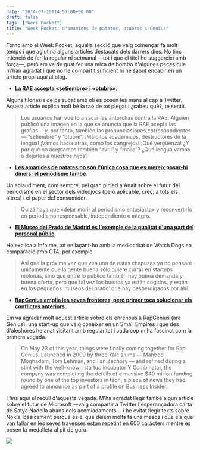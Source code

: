 ```yaml
---
date: "2014-07-19T14:57:00+00:00"
draft: false
tags: ["Week Pocket"]
title: "Week Pocket: d'amanides de patates, otubres i Genius"
---
```

Torno amb el Week Pocket, aquella secció que vaig començar fa molt temps i que aglutina alguns articles destacats dels darrers dies. No tinc intenció de fer-la regular ni setmanal —tot i que el títol ho suggereixi amb força—, però em ve de gust fer una mica de bombo d'algunes peces que m'han agradat i que no he compartit suficient ni he sabut encabir en un article propi aquí al blog.

<!-- more -->

- [**La RAE accepta «setiembre» i «otubre»**](http://www.delcastellano.com/2014/07/16/setiembre-otubre/). 

Alguns filonazis de pa sucat amb oli es posen les mans al cap a Twitter. Aquest article explica molt bé la raó de tot plegat i ¿sabeu què?, té sentit.

> Los usuarios han vuelto a sacar las antorchas contra la RAE. Alguien publicó una imagen en la que se anuncia que la RAE acepta las grafías —y, por tanto, también las pronunciaciones correspondientes— “setiembre” y “otubre“. ¡Malditos académicos, destructores de la lengua! ¡Vamos hacia atrás, como los cangrejos! ¡Qué vergüenza! ¿Y por qué no aceptamos también “avril” y “mallo”? ¿Qué lengua vamos a dejarles a nuestros hijos?

- [**Les amanides de patates no són l'única cosa que es mereix posar-hi diners: el periodisme també**](http://www.anaitgames.com/noticias/ensalada-periodismo-crowdfunding).

Un aplaudiment, com sempre, pel gran pinjed a Anait sobre el futur del periodisme en el sector dels videojocs (però aplicable, crec, a tots els altres) i el paper del consumidor. 

> Quizá haya que «dejar morir al periodismo entusiasta» y reconvertirlo en periodismo responsable, independiente e íntegro.

- [**El Museo del Prado de Madrid és l'exemple de la qualitat d'una part del personal públic**](http://infa.me/calidad-suprema/).

Ho explica a Infa.me, tot enllaçant-ho amb la mediocritat de Watch Dogs en comparació amb GTA, per exemple. 

> Así que la próxima vez que vea una de estas chapuzas ya no pensaré únicamente que la gente buena sólo quiere currar en startups molonas, sino que entre lo público también hay buena demanda y buena oferta, pero que tal vez los buenos ya están cogidos, y están en los pequeños ‘museos del prado’ que hay desperdigados por ahí. 

- [**RapGenius amplia les seves fronteres, però primer toca solucionar els conflictes anteriors**](http://news.genius.com/Nicholas-carlson-inside-geniuss-s40-million-fundraise-annotated).

Em va agradar molt aquest article sobre els enrenous a RapGenius (ara Genius), una start-up que vaig conèixer en un Small Empires i que des d'aleshores he anat visitant amb regularitat i cada cop m'ha fascinat com la primera vegada. 

> On May 23 of this year, things were finally coming together for Rap Genius. Launched in 2009 by three Yale alums — Mahbod Moghadam, Tom Lehman, and Ilan Zechory — and refined during a stint with the well-known startup incubator Y Combinator, the company was completing the details of a massive $40 million funding round by one of the top investors in tech, a piece of news they had agreed to announce as part of a profile on Business Insider.

I fins aquí el recull d'aquesta vegada. M'ha agradat llegir també algun article sobre el futur de Microsoft —vaig compartir a Twitter l'esperançadora carta de Satya Nadella abans dels acomiadaments— i he evitat llegir texts sobre Nokia, bàsicament perquè és el que dèiem molts fa uns mesos i que els que van fallar en les seves travesses estan repetint en 600 caràcters mentre es posen la medalleta al pit de gurú. 

<img id="splash" src="https://farm6.staticflickr.com/5588/14731146063_d9eff23d09_h.jpg"/>